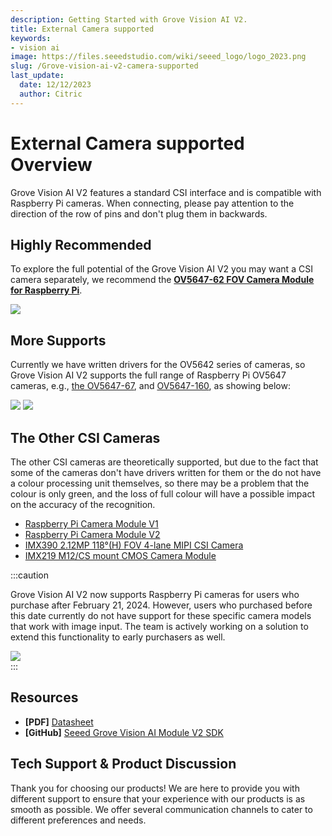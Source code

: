 ```yaml
---
description: Getting Started with Grove Vision AI V2.
title: External Camera supported
keywords:
- vision ai
image: https://files.seeedstudio.com/wiki/seeed_logo/logo_2023.png
slug: /Grove-vision-ai-v2-camera-supported
last_update:
  date: 12/12/2023
  author: Citric
---
```


# External Camera supported Overview

Grove Vision AI V2 features a standard CSI interface and is compatible with Raspberry Pi cameras. When connecting, please pay attention to the direction of the row of pins and don't plug them in backwards.

## Highly Recommended

To explore the full potential of the Grove Vision AI V2 you may want a CSI camera separately, we recommend the [**OV5647-62 FOV Camera Module for Raspberry Pi**](https://www.seeedstudio.com/OV5647-69-1-FOV-Camera-module-for-Raspberry-Pi-3B-4B-p-5484.html).

<div style={{textAlign:'center'}}><img src="https://media-cdn.seeedstudio.com/media/catalog/product/cache/bb49d3ec4ee05b6f018e93f896b8a25d/1/1/114110127-ov5647-69.1-fov-camera-module-for-raspberry-pi-3b_4b-font.jpg" style={{width:300, height:'auto'}}/></div>


## More Supports

Currently we have written drivers for the OV5642 series of cameras, so Grove Vision AI V2 supports the full range of Raspberry Pi OV5647 cameras, e.g., [the OV5647-67](https://www.seeedstudio.com/OV5647-75-FOV-IR-Camera-module-for-Raspberry-Pi-3B-4B-p-5483.html), and [OV5647-160](https://www.seeedstudio.com/OV5647-160-FOV-IR-Camera-module-for-Raspberry-Pi-3B-4B-p-5485.html), as showing below:

<div style={{textAlign:'center'}}> <img src="https://media-cdn.seeedstudio.com/media/catalog/product/cache/bb49d3ec4ee05b6f018e93f896b8a25d/1/1/114110129-ov5647-75-fov--ir-camera-module-for-raspberry-pi-3b_4b-45-font.jpg" style={{width:300, height:'auto'}}/> <img src="https://media-cdn.seeedstudio.com/media/catalog/product/cache/bb49d3ec4ee05b6f018e93f896b8a25d/1/1/114110130-ov5647-160-fov--ir-camera-module-for-raspberry-pi-3b_4b-45-font.jpg" style={{width:300, height:'auto'}}/> </div>

## The Other CSI Cameras

The other CSI cameras are theoretically supported, but due to the fact that some of the cameras don't have drivers written for them or the do not have a colour processing unit themselves, so there may be a problem that the colour is only green, and the loss of full colour will have a possible impact on the accuracy of the recognition.

- [Raspberry Pi Camera Module V1](https://www.seeedstudio.com/Raspberry-Pi-Camera-Module-p-1659.html)
- [Raspberry Pi Camera Module V2](https://www.seeedstudio.com/Raspberry-Pi-Camera-Module-V2.html)
- [IMX390 2.12MP 118°(H) FOV 4-lane MIPI CSI Camera](https://www.seeedstudio.com/IMX390-2-12MP-118-H-FOV-4-lane-MIPI-CSI-Camera-p-5708.html)
- [IMX219 M12/CS mount CMOS Camera Module](https://www.seeedstudio.com/IMX-219-CMOS-camera-module-M12-and-CS-camera-available-p-5372.html)

:::caution

<!-- 'Before', it's d type Device, but will make it work in the future -->
Grove Vision AI V2 now supports Raspberry Pi cameras for users who purchase after February 21, 2024. However, users who purchased before this date currently do not have support for these specific camera models that work with image input. The team is actively working on a solution to extend this functionality to early purchasers as well.

<div style={{textAlign:'center'}}><img src="https://files.seeedstudio.com/wiki/grove-vision-ai-v2/cameraList.png" style={{width:1000, height:'auto'}}/></div>
:::

## Resources

- **[PDF]** [Datasheet](https://files.seeedstudio.com/wiki/grove-vision-ai-v2/HX6538_datasheet.pdf)
- **[GitHub]** [Seeed Grove Vision AI Module V2 SDK](https://github.com/HimaxWiseEyePlus/Seeed_Grove_Vision_AI_Module_V2)

## Tech Support & Product Discussion

Thank you for choosing our products! We are here to provide you with different support to ensure that your experience with our products is as smooth as possible. We offer several communication channels to cater to different preferences and needs.

<div class="table-center">
  <div class="button_tech_support_container">
  <a href="https://forum.seeedstudio.com/" class="button_forum"></a> 
  <a href="https://www.seeedstudio.com/contacts" class="button_email"></a>
  </div>

  <div class="button_tech_support_container">
  <a href="https://discord.gg/eWkprNDMU7" class="button_discord"></a> 
  <a href="https://github.com/Seeed-Studio/wiki-documents/discussions/69" class="button_discussion"></a>
  </div>
</div>

